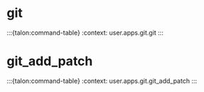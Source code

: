 # git

:::{talon:command-table}
:context: user.apps.git.git
:::

# git_add_patch

:::{talon:command-table}
:context: user.apps.git.git_add_patch
:::
